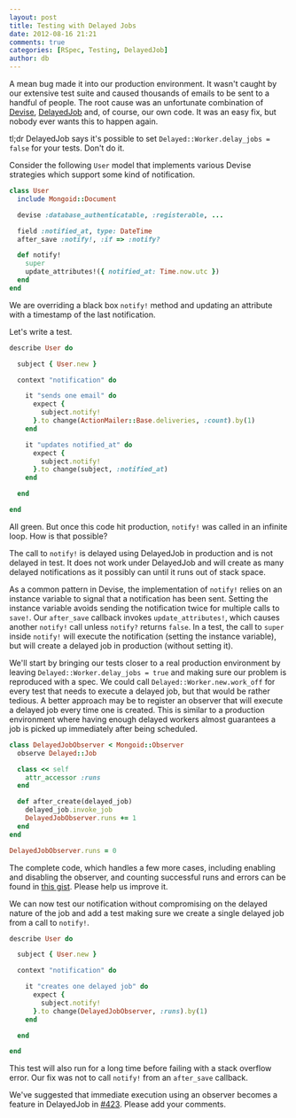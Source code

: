 ```yaml
---
layout: post
title: Testing with Delayed Jobs
date: 2012-08-16 21:21
comments: true
categories: [RSpec, Testing, DelayedJob]
author: db
---
```

A mean bug made it into our production environment. It wasn't caught by our extensive test suite and caused thousands of emails to be sent to a handful of people. The root cause was an unfortunate combination of [Devise](https://github.com/plataformatec/devise), [DelayedJob](https://github.com/collectiveidea/delayed_job) and, of course, our own code. It was an easy fix, but nobody ever wants this to happen again.

tl;dr DelayedJob says it's possible to set `Delayed::Worker.delay_jobs = false` for your tests. Don't do it.

<!-- more -->

Consider the following `User` model that implements various Devise strategies which support some kind of notification.

``` ruby app/models/user.rb
class User
  include Mongoid::Document

  devise :database_authenticatable, :registerable, ...

  field :notified_at, type: DateTime
  after_save :notify!, :if => :notify?

  def notify!
    super
    update_attributes!({ notified_at: Time.now.utc })
  end
end

```
We are overriding a black box `notify!` method and updating an attribute with a timestamp of the last notification.

Let's write a test.

``` ruby spec/models/user_spec.rb
describe User do

  subject { User.new }

  context "notification" do

    it "sends one email" do
      expect {
        subject.notify!
      }.to change(ActionMailer::Base.deliveries, :count).by(1)
    end

    it "updates notified_at" do
      expect {
        subject.notify!
      }.to change(subject, :notified_at)
    end

  end

end
```

All green. But once this code hit production, `notify!` was called in an infinite loop. How is that possible?

The call to `notify!` is delayed using DelayedJob in production and is not delayed in test. It does not work under DelayedJob and will create as many delayed notifications as it possibly can until it runs out of stack space.

As a common pattern in Devise, the implementation of `notify!` relies on an instance variable to signal that a notification has been sent. Setting the instance variable avoids sending the notification twice for multiple calls to `save!`. Our `after_save` callback invokes `update_attributes!`, which causes another `notify!` call unless `notify?` returns `false`. In a test, the call to `super` inside `notify!` will execute the notification (setting the instance variable), but will create a delayed job in production (without setting it).

We'll start by bringing our tests closer to a real production environment by leaving `Delayed::Worker.delay_jobs = true` and making sure our problem is reproduced with a spec. We could call `Delayed::Worker.new.work_off` for every test that needs to execute a delayed job, but that would be rather tedious. A better approach may be to register an observer that will execute a delayed job every time one is created. This is similar to a production environment where having enough delayed workers almost guarantees a job is picked up immediately after being scheduled.

``` ruby config/initializers/delayed_job_observer.rb
class DelayedJobObserver < Mongoid::Observer
  observe Delayed::Job

  class << self
    attr_accessor :runs
  end

  def after_create(delayed_job)
    delayed_job.invoke_job
    DelayedJobObserver.runs += 1
  end
end

DelayedJobObserver.runs = 0
```

The complete code, which handles a few more cases, including enabling and disabling the observer, and counting successful runs and errors can be found in [this gist](https://gist.github.com/3370052). Please help us improve it.

We can now test our notification without compromising on the delayed nature of the job and add a test making sure we create a single delayed job from a call to `notify!`.

``` ruby spec/models/user_spec.rb
describe User do

  subject { User.new }

  context "notification" do

    it "creates one delayed job" do
      expect {
        subject.notify!
      }.to change(DelayedJobObserver, :runs).by(1)
    end

  end

end
```

This test will also run for a long time before failing with a stack overflow error. Our fix was not to call `notify!` from an `after_save` callback.

We've suggested that immediate execution using an observer becomes a feature in DelayedJob in [#423](https://github.com/collectiveidea/delayed_job/issues/423). Please add your comments.
